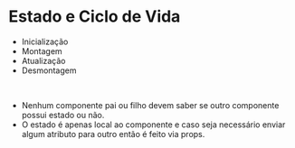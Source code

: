 # Estado e Ciclo de Vida

- Inicialização
- Montagem
- Atualização
- Desmontagem

&nbsp;

- Nenhum componente pai ou filho devem saber se outro componente possui estado ou não.
- O estado é apenas local ao componente e caso seja necessário enviar algum atributo para outro então é feito via props.